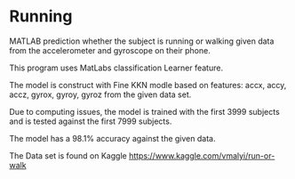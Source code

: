# Running
 MATLAB prediction whether the subject is running or walking given data from the accelerometer and gyroscope on their phone.
 
 This program uses MatLabs classification Learner feature.
 
 The model is construct with Fine KKN modle based on features: accx, accy, accz, gyrox, gyroy, gyroz from the given data set.
 
 Due to computing issues, the model is trained with the first 3999 subjects and is tested against the first 7999 subjects.
 
 The model has a 98.1% accuracy against the given data.

The Data set is found on Kaggle
https://www.kaggle.com/vmalyi/run-or-walk
